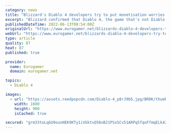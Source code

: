 ```yaml
---
category: news
title: "Blizzard's Diablo 4 developers try to put monetisation worries to bed"
excerpt: "Blizzard confirmed that Diablo 4, the game that's not Diablo Immoral (sorry, I meant Immortal), will launch for PC, PlayStation 4, PS5, Xbox One and Xbox Series X/S next year. Since this news came to ..."
publishedDateTime: 2022-06-13T08:54:00Z
originalUrl: "https://www.eurogamer.net/blizzards-diablo-4-developers-try-to-put-monetisation-worries-to-bed"
webUrl: "https://www.eurogamer.net/blizzards-diablo-4-developers-try-to-put-monetisation-worries-to-bed"
type: article
quality: 87
heat: 87
published: true

provider:
  name: Eurogamer
  domain: eurogamer.net

topics:
  - Diablo 4

images:
  - url: "https://assets.reedpopcdn.com/Diablo-4_p8rJ9b5.jpg/BROK/thumbnail/1600x900/format/jpg/quality/80/Diablo-4_p8rJ9b5.jpg"
    width: 1600
    height: 900
    isCached: true

secured: "grm33toLqGU9ounHEK9KTy1iVGktvQ58xB21PSxSCv51ARPq5fqoFfmqELk42FYG1aJGjWVLjSDARxqZwhyJ0+G3gYMBOkLkp1JcGbOUuE7mBnQZFJcD+W0Yk98bdESbj26HJrMLgT9IKX590V3lwH/W8Fg91co6vWrZdSwU+bmuazRNUFMWubA1be2dRjcTHWM5pKmyrOOvDs8klNk+tq7uU1L5qIOo1wP1gcnvWw0j1rFbmbGHaN36bnTBLZWeUTqyKckhCE1BKff4/EZ+YmVECoDuOezaG2aleEp68oR+r/0JGRY411bmyShrNBlPa3aRPsGp/wEFzLY6Qd2cxd5wwwIjD7S7/Dpp7QXm5mI=;b+C7MZhXUyPMZprr+VXR1A=="
---
```



